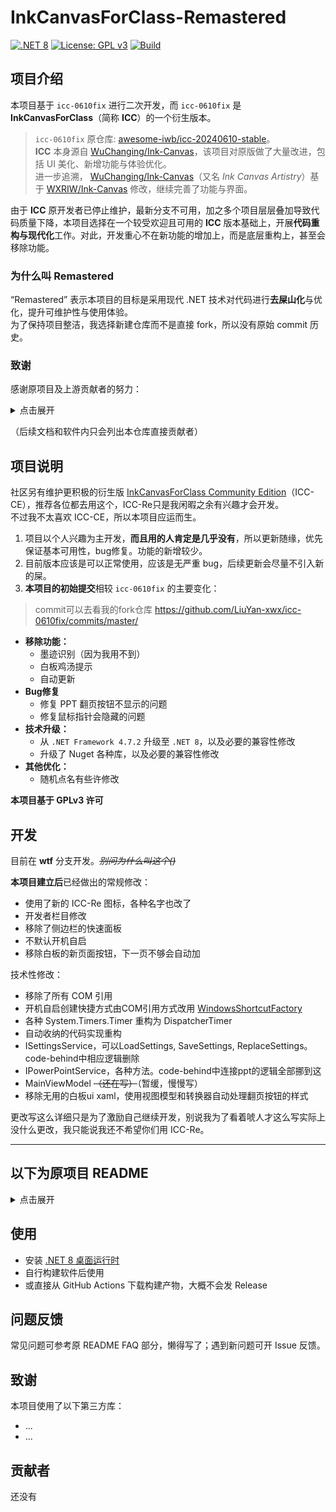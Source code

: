 # InkCanvasForClass-Remastered

[![.NET 8](https://img.shields.io/badge/.NET-8.0-blue?logo=dotnet)](https://dotnet.microsoft.com/en-us/download/dotnet/8.0)
[![License: GPL v3](https://img.shields.io/badge/License-GPLv3-red.svg)](./LICENSE.txt)
[![Build](https://img.shields.io/github/actions/workflow/status/LiuYan-xwx/InkCanvasForClass-Remastered/build.yml?logo=github&label=Build)](https://github.com/LiuYan-xwx/InkCanvasForClass-Remastered/actions)

## 项目介绍

本项目基于 `icc-0610fix` 进行二次开发，而 `icc-0610fix` 是 **InkCanvasForClass**（简称 **ICC**）的一个衍生版本。

> `icc-0610fix` 原仓库: [awesome-iwb/icc-20240610-stable](https://github.com/awesome-iwb/icc-20240610-stable)。  
> **ICC** 本身源自 [WuChanging/Ink-Canvas](https://github.com/WuChanging/Ink-Canvas)，该项目对原版做了大量改进，包括 UI 美化、新增功能与体验优化。  
> 进一步追溯， [WuChanging/Ink-Canvas](https://github.com/WuChanging/Ink-Canvas)（又名 *Ink Canvas Artistry*）基于 [WXRIW/Ink-Canvas](https://github.com/WXRIW/Ink-Canvas) 修改，继续完善了功能与界面。

由于 **ICC** 原开发者已停止维护，最新分支不可用，加之多个项目层层叠加导致代码质量下降，本项目选择在一个较受欢迎且可用的 **ICC** 版本基础上，开展**代码重构与现代化**工作。对此，开发重心不在新功能的增加上，而是底层重构上，甚至会移除功能。

### 为什么叫 Remastered

“Remastered” 表示本项目的目标是采用现代 .NET 技术对代码进行**去屎山化**与优化，提升可维护性与使用体验。    
为了保持项目整洁，我选择新建仓库而不是直接 fork，所以没有原始 commit 历史。

### 致谢

感谢原项目及上游贡献者的努力：  
<details>
<summary>点击展开</summary>

https://github.com/WXRIW  
https://github.com/WuChanging  
https://github.com/douxiba  
https://github.com/Raspberry-Monster  
https://github.com/Kengwang  
https://github.com/jiajiaxd  
https://github.com/clover-yan  
https://github.com/NetheriteBowl  
https://github.com/NotYoojun  
https://github.com/STBBRD  
https://github.com/aaaaaaccd  
https://github.com/Alan-CRL  
https://github.com/3382308510  

</details>

（后续文档和软件内只会列出本仓库直接贡献者）

## 项目说明

社区另有维护更积极的衍生版 [InkCanvasForClass Community Edition](https://github.com/InkCanvasForClass/community)（ICC-CE），推荐各位都去用这个，ICC-Re只是我闲暇之余有兴趣才会开发。  
不过我不太喜欢 ICC-CE，所以本项目应运而生。

1. 项目以个人兴趣为主开发，**而且用的人肯定是几乎没有**，所以更新随缘，优先保证基本可用性，bug修复。功能的新增较少。
2. 目前版本应该是可以正常使用，应该是无严重 bug，后续更新会尽量不引入新的屎。
3. **本项目的初始提交**相较 `icc-0610fix` 的主要变化：
> commit可以去看我的fork仓库 https://github.com/LiuYan-xwx/icc-0610fix/commits/master/
   - **移除功能：**
     - 墨迹识别（因为我用不到）
     - 白板鸡汤提示
     - 自动更新
   - **Bug修复**
     - 修复 PPT 翻页按钮不显示的问题
     - 修复鼠标指针会隐藏的问题  
   - **技术升级：**
     - 从 `.NET Framework 4.7.2` 升级至 `.NET 8`，以及必要的兼容性修改
     - 升级了 Nuget 各种库，以及必要的兼容性修改
   - **其他优化：**
     - 随机点名有些许修改

**本项目基于 GPLv3 许可**

## 开发
目前在 **wtf** 分支开发。~~*别问为什么叫这个()*~~

**本项目建立后**已经做出的常规修改：
- 使用了新的 ICC-Re 图标，各种名字也改了
- 开发者栏目修改
- 移除了侧边栏的快速面板
- 不默认开机自启
- 移除白板的新页面按钮，下一页不够会自动加

技术性修改：
- 移除了所有 COM 引用
- 开机自启创建快捷方式由COM引用方式改用 [WindowsShortcutFactory](https://github.com/gdivis/WindowsShortcutFactory)
- 各种 System.Timers.Timer 重构为 DispatcherTimer
- 自动收纳的代码实现重构
- ISettingsService，可以LoadSettings, SaveSettings, ReplaceSettings。code-behind中相应逻辑删除
- IPowerPointService，各种方法。code-behind中连接ppt的逻辑全部挪到这
- MainViewModel ~~（还在写）~~（暂缓，慢慢写）
- 移除无用的白板ui xaml，使用视图模型和转换器自动处理翻页按钮的样式

更改写这么详细只是为了激励自己继续开发，别说我为了看着唬人才这么写实际上没什么更改，我只能说我还不希望你们用 ICC-Re。

---

## 以下为原项目 README

<details>
<summary>点击展开</summary>

<div align="center">

<img src="icc.png" width="128">

# icc-0610fix

Elegant by Default. Based on `ChangSakura/InkCanvas` .

**這將會是最後一次基於InkCanvas控件的倔強**

[![UPSTREAM](https://img.shields.io/badge/UpStream-ChangSakura%2FInk--Canvas-red.svg "LICENSE")](https://github.com/ChangSakura/Ink-Canvas)
![Gitea Last Commit](https://img.shields.io/gitea/last-commit/kriastans/InkCanvasForClass?gitea_url=https%3A%2F%2Fgitea.bliemhax.com%2F)
[![LICENSE](https://img.shields.io/badge/License-GPL--3.0-red.svg "LICENSE")](https://gitea.bliemhax.com/kriastans/InkCanvasForClass/src/branch/master/LICENSE)

![Screenshot-1](./Images/icc1.png)
![Screenshot-2](./Images/icc2.png)

</div>

## 公告
该项目皆在基于 旧版 InkCanvasForClass 的基础上进行维护和修复。该项目将于2025年2月16日恢复维护。

## 前言
使用和分發本軟體前，請您應當且務必知曉相關開源協議，本軟體基於 https://github.com/ChangSakura/Ink-Canvas 修改而成，而ICA又基於 https://github.com/WXRIW/Ink-Canvas 修改而成，增添了包括但不限於隱藏到側邊欄等功能，更改了相關UI和軟體操作邏輯。對於墨跡書寫功能以及ICA獨有功能的相關 issue 提出，應優先查閱 https://github.com/WXRIW/Ink-Canvas/issues 。

[直接下載](https://gitea.bliemhax.com/kriastans/InkCanvasForClass/releases "Latest Releases")
——以壓縮檔案形式存儲，便攜版可直接啟動，默認配置適配絕大多數紅外觸摸框的設置。

> ⚠️注意：此項目仍在開發中，只會在發佈正式發行版時提供Release。您可以自行使用VS2022編譯打包後自行使用

## 特性
1. Support Active Pen (支持壓感)
2. 工具欄顯示了每個功能的文字描述
3. 添加了調色盤的顏色
4. 添加了熒光筆支持

## 提示
- 對新功能的有效意見和合理建議，開發者會適時回復並進行開發。本軟體並非商業性質軟體，請勿催促開發者，耐心才能讓功能更少 BUG、更加穩定。
- 此軟體僅用於私人使用，請勿商用。更新也不會很快，如果有能力請PR貢獻程式碼而不是在Issue裡面提問題。
- 歡迎您使用InkCanvas家族的其他成員，包括ICC和ICA的創始者IC以及和ICC差不多的ICA。您的大力宣傳能夠幫助我們的軟件被更多的用戶發現。

## FAQ

### 點擊放映後一翻頁就閃退？
考慮是由於`Microsoft Office`未啟用導致的，請自行啟用

### 放映後畫板程序不會切換到PPT模式？
如果你曾經安裝過`WPS`且在卸載後發現此問題則是由於暫時未確定的問題所導致，可以嘗試重新安裝WPS
> “您好，關於您回饋的情況我們已經回饋技術同學進一步分析哈，辛苦您可以留意後續WPS版本更新哈~” --回復自WPS客服

另外，處在保護（只讀）模式的PPT不會被識別

若因安裝了最新版本的 WPS 而導致無法在 WPS 軟體內進入 PPT 模式，可以嘗試卸載 WPS 後，並清除電腦垃圾、註冊表垃圾、刪除電腦上所有帶 "kingsoft" 名稱的文件夾，重新安裝 WPS 後，（以上步驟可能有多餘步驟），經測試在 WPS 內可以正常進入 PPT 模式。

ICC 可以支持 WPS，但目前無法同時支持 MSOffice 和 WPS。若要啟用 WPS 支持，請確保 WPS 是否在 “配置工具” 中開啟了 “WPS Office 相容第三方系統和軟體” 選項，該項目勾選並應用後，將無法檢測到 MS Office 的COM接口。

如果您安裝了“贛教通”、“暢言智慧課堂”等應用程式，可能會安裝“暢言備課精靈”，可能會導致遺失64為Office COM組建的註冊且目前似乎無法修復（可以切換到新用戶正常使用）。但 WPS Office 可以正常使用。

若要將 ICC 配合 WPS 使用，可打開“WPS 示範”後，前往“文件” - “選項” ，取消勾選“單螢幕幻燈片放映時，顯示放映工具欄”該項，獲得更好的體驗。若要將 ICC 配合 MS Office 使用，可以打開 Powerpoint，前往“選項” ，“高級”，取消勾選“顯示快捷工具欄”，獲得更好的體驗。

### **安裝後**程序無法正常啟動？
請檢查你的電腦上是否安裝了 `.Net Framework 4.7.2` 或更高版本。若沒有，請前往官網下載  

> 遇到各種奇葩逗比問題請重啟應用程式，如果不行請反饋給Dev解決！

## 特別鳴謝

<table>
    <tbody>
        <tr>
            <td align="center" valign="top" width="14.28%"><a href="https://bgithub.xyz/ChangSakura"><img
                        src="https://avatars.githubusercontent.com/u/90511645?v=4" width="100px;"
                        alt="HelloWRC" /><br /><sub><b>ChangSakura</b></sub></a></td>
            <td align="center" valign="top" width="14.28%"><a href="https://bgithub.xyz/WXRIW"><img
                        src="https://avatars.githubusercontent.com/u/62491584?v=4" width="100px;"
                        alt="Doctor-yoi" /><br /><sub><b>WXRIW</b></sub></a></td>
            <td align="center" valign="top" width="14.28%"><a href="https://bgithub.xyz/Alan-CRL"><img
                        src="https://avatars.githubusercontent.com/u/92425617?v=4" width="100px;"
                        alt="姜胤" /><br /><sub><b>Alan-CRL</b></sub></a></td>
        </tr>
    </tbody>
</table>

</details>

## 使用
- 安装 [.NET 8 桌面运行时](https://dotnet.microsoft.com/en-us/download/dotnet/8.0)  
- 自行构建软件后使用
- 或直接从 GitHub Actions 下载构建产物，大概不会发 Release

## 问题反馈

常见问题可参考原 README FAQ 部分，懒得写了；遇到新问题可开 Issue 反馈。

## 致谢
本项目使用了以下第三方库：
- ...
- ...

## 贡献者
还没有
